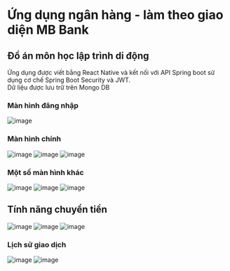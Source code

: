 # Ứng dụng ngân hàng - làm theo giao diện MB Bank
##  Đồ án môn học lập trình di động
Ứng dụng được viết bằng React Native và kết nối với API Spring boot sử dụng cơ chế Spring Boot Security và JWT.  
Dữ liệu được lưu trữ trên Mongo DB
### Màn hình đăng nhập
![image](https://github.com/HuuPhuoc2632/CloneUIMBBank/assets/125341224/88c0f89f-29c4-4811-af04-b33a0c841849)
### Màn hình chính
![image](https://github.com/HuuPhuoc2632/CloneUIMBBank/assets/125341224/2c6debd0-ea75-4351-9a5d-3047ad7b7e16)
![image](https://github.com/HuuPhuoc2632/CloneUIMBBank/assets/125341224/0671b930-ee07-4a73-abfb-b5835342d9b0)
![image](https://github.com/HuuPhuoc2632/CloneUIMBBank/assets/125341224/49061b6c-c6c2-4e00-8b3a-a11a470dfdd6)
### Một số màn hình khác
![image](https://github.com/HuuPhuoc2632/CloneUIMBBank/assets/125341224/c53b1c78-a3cc-45ce-bb52-a4a6629ea7f2)
![image](https://github.com/HuuPhuoc2632/CloneUIMBBank/assets/125341224/00aa297c-9d83-4397-8e91-1bb955abcdac)
![image](https://github.com/HuuPhuoc2632/CloneUIMBBank/assets/125341224/0f740957-e7f6-477d-8575-16f9d96e4cc6)
## Tính năng chuyển tiền
![image](https://github.com/HuuPhuoc2632/CloneUIMBBank/assets/125341224/5901ea36-d2da-43c9-bc1e-5ebba6461c98)
![image](https://github.com/HuuPhuoc2632/CloneUIMBBank/assets/125341224/c9f178c0-d4d5-43e2-abcd-093495b11910)
![image](https://github.com/HuuPhuoc2632/CloneUIMBBank/assets/125341224/3d3edf29-0032-40c2-b79b-9cd477505ac9)
### Lịch sử giao dịch
![image](https://github.com/HuuPhuoc2632/CloneUIMBBank/assets/125341224/a0668328-9baa-4f7d-b93b-a8309fa886e7)
![image](https://github.com/HuuPhuoc2632/CloneUIMBBank/assets/125341224/b9b88278-9c7f-4276-ac70-6219a00dea14)


